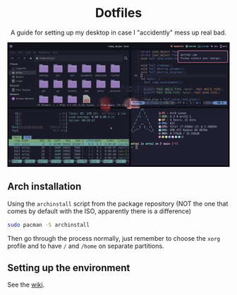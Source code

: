 <h1 align="center">
    Dotfiles
</h1>

<p align="center">
    A guide for setting up my desktop in case I "accidently" mess up real bad.
</p>

<p align="center">
    <img src="./pictures/screenshots/homesweethome.png" alt="Home Sweet Home" />
</p>

## Arch installation

Using the `archinstall` script from the package repository
(NOT the one that comes by default with the ISO, apparently there is a difference)

```bash
sudo pacman -S archinstall
```

Then go through the process normally, just remember to choose the `xorg` profile
and to have `/` and `/home` on separate partitions.

## Setting up the environment

See the [wiki](https://github.com/youssef-attai/dotfiles/wiki/).
